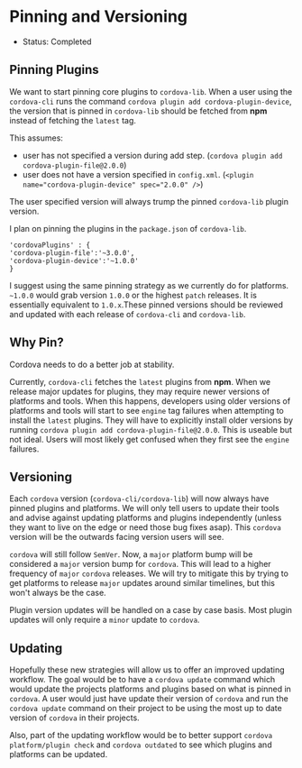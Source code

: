 # Pinning and Versioning
- Status: Completed

## Pinning Plugins

We want to start pinning core plugins to `cordova-lib`. When a user using the `cordova-cli` runs the command `cordova plugin add cordova-plugin-device`, the version that is pinned in `cordova-lib` should be fetched from **npm** instead of fetching the `latest` tag.

This assumes:
* user has not specified a version during add step. (`cordova plugin add cordova-plugin-file@2.0.0`)
* user does not  have a version specified in `config.xml`. (`<plugin name="cordova-plugin-device" spec="2.0.0" />`)

The user specified version will always trump the pinned `cordova-lib` plugin version.

I plan on pinning the plugins in the `package.json` of `cordova-lib`.

    'cordovaPlugins' : {
    'cordova-plugin-file':'~3.0.0',
    'cordova-plugin-device':'~1.0.0'
    }

I suggest using the same pinning strategy as we currently do for platforms. `~1.0.0` would grab version `1.0.0` or the highest `patch` releases. It is essentially equivalent to `1.0.x`.These pinned versions should be reviewed and updated with each release of `cordova-cli` and `cordova-lib`.

## Why Pin?

Cordova needs to do a better job at stability. 

Currently, `cordova-cli` fetches the `latest` plugins from **npm**. When we release major updates for plugins, they may require newer versions of platforms and tools. When this happens, developers using older versions of platforms and tools will start to see `engine` tag failures when attempting to install the `latest` plugins. They will have to explicitly install older versions by running `cordova plugin add cordova-plugin-file@2.0.0`. This is useable but not ideal. Users will most likely get confused when they first see the `engine` failures.

## Versioning

Each `cordova` version (`cordova-cli/cordova-lib`) will now always have pinned plugins and platforms. We will only tell users to update their tools and advise against updating platforms and plugins independently (unless they want to live on the edge or need those bug fixes asap). This `cordova` version will be the outwards facing version users will see. 

`cordova` will still follow `SemVer`. Now, a `major` platform bump will be considered a `major` version bump for `cordova`. This will lead to a higher frequency of `major` `cordova` releases. We will try to mitigate this by trying to get platforms to release `major` updates around similar timelines, but this won't always be the case. 

Plugin version updates will be handled on a case by case basis. Most plugin updates will only require a `minor` update to `cordova`.

## Updating

Hopefully these new strategies will allow us to offer an improved updating workflow. The goal would be to have a `cordova update` command which would update the projects platforms and plugins based on what is pinned in `cordova`. A user would just have update their version of `cordova` and run the `cordova update` command on their project to be using the most up to date version of `cordova` in their projects. 

Also, part of the updating workflow would be to better support `cordova platform/plugin check` and `cordova outdated` to see which plugins and platforms can be updated. 
